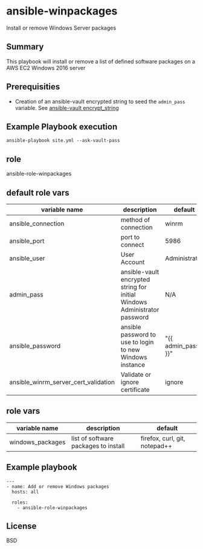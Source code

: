 ansible-winpackages
===============
Install or remove Windows Server packages

Summary
--------
This playbook will install or remove a list of defined software packages on a AWS EC2 Windows 2016 server

Prerequisities
----------------
- Creation of an ansible-vault encrypted string to seed the `admin_pass` variable.  See [ansible-vault encrypt_string](https://docs.ansible.com/ansible/2.4/vault.html#use-encrypt-string-to-create-encrypted-variables-to-embed-in-yaml)

Example Playbook execution
-------------------------
`ansible-playbook site.yml --ask-vault-pass`

role
--------
ansible-role-winpackages

default role vars
------------

| variable name | description | default |
|---------------|-------|---------|
|ansible_connection| method of connection |winrm|
|ansible_port| port to connect  |5986|
|ansible_user| User Account |Administrator|
|admin_pass| ansible-vault encrypted string for initial Windows Administrator password |N/A|
|ansible_password| ansible password to use to login to new Windows instance |"{{ admin_pass }}"|
|ansible_winrm_server_cert_validation| Validate or ignore certificate| ignore|

role vars
------------
| variable name | description | default |
|---------------|-------|---------|
|windows_packages| list of software packages to install |firefox, curl, git, notepad++ |

Example playbook
-----------
```
---
- name: Add or remove Windows packages
  hosts: all

  roles:
    - ansible-role-winpackages
```

License
-------
BSD
